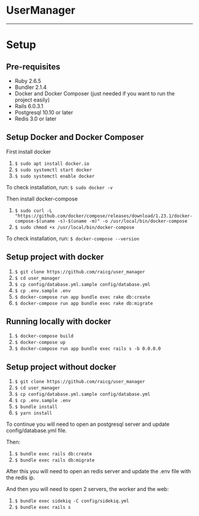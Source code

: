 
# UserManager
---------------------------

# Setup

## Pre-requisites

* Ruby 2.6.5
* Bundler 2.1.4
* Docker and Docker Composer (just needed if you want to run the project easily)
* Rails 6.0.3.1
* Postgresql 10.10 or later
* Redis 3.0 or later

## Setup Docker and Docker Composer
First install docker
1. `$ sudo apt install docker.io`
1. `$ sudo systemctl start docker`
1. `$ sudo systemctl enable docker`

To check installation, run:
`$ sudo docker -v`

Then install docker-compose

1. `$ sudo curl -L "https://github.com/docker/compose/releases/download/1.23.1/docker-compose-$(uname -s)-$(uname -m)" -o /usr/local/bin/docker-compose`
1. `$ sudo chmod +x /usr/local/bin/docker-compose`

To check installation, run:
`$ docker-compose --version`

## Setup project with docker

1. `$ git clone https://github.com/raicg/user_manager`
1. `$ cd user_manager`
1. `$ cp config/database.yml.sample config/database.yml`
1. `$ cp .env.sample .env`
1. `$ docker-compose run app bundle exec rake db:create`
1. `$ docker-compose run app bundle exec rake db:migrate`

## Running locally with docker

1. `$ docker-compose build`
1. `$ docker-compose up`
1. `$ docker-compose run app bundle exec rails s -b 0.0.0.0`

## Setup project without docker
1. `$ git clone https://github.com/raicg/user_manager`
1. `$ cd user_manager`
1. `$ cp config/database.yml.sample config/database.yml`
1. `$ cp .env.sample .env`
1. `$ bundle install`
1. `$ yarn install`

To continue you will need to open an postgresql server and update config/database.yml file.

Then:

1. `$ bundle exec rails db:create`
1. `$ bundle exec rails db:migrate`

After this you will need to open an redis server and update the .env file with the redis ip.

And then you will need to open 2 servers, the worker and the web:

1. `$ bundle exec sidekiq -C config/sidekiq.yml`
1. `$ bundle exec rails s`


